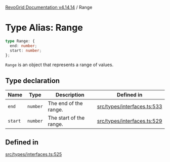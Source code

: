 [RevoGrid Documentation v4.14.14](README.md) / Range

# Type Alias: Range

```ts
type Range: {
  end: number;
  start: number;
};
```

`Range` is an object that represents a range of values.

## Type declaration

| Name | Type | Description | Defined in |
| ------ | ------ | ------ | ------ |
| `end` | `number` | The end of the range. | [src/types/interfaces.ts:533](https://github.com/revolist/revogrid/blob/fdfe81f10fb07db00151f14190ac038aded766a8/src/types/interfaces.ts#L533) |
| `start` | `number` | The start of the range. | [src/types/interfaces.ts:529](https://github.com/revolist/revogrid/blob/fdfe81f10fb07db00151f14190ac038aded766a8/src/types/interfaces.ts#L529) |

## Defined in

[src/types/interfaces.ts:525](https://github.com/revolist/revogrid/blob/fdfe81f10fb07db00151f14190ac038aded766a8/src/types/interfaces.ts#L525)
